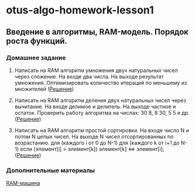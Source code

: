 # otus-algo-homework-lesson1

## Введение в алгоритмы, RAM-модель. Порядок роста функций.

### Домашнее задание

1. Написать на RAM алгоритм умножения двух натуральных чисел через сложение.
На входе два числа. 
На выходе результат умножения.
Оптимизировать количество итераций по меньшему из множителей
([Решение](./dz1.ram))

2. Написать на RAM алгоритм деления двух натуральных чисел через вычитание.
На входе делимое и делитель. 
На выходе частное и остаток.
Проверить работу алгоритма на числах: 30 8, 8 30, 5 5 и др.
([Решение](./dz2.ram))

3. Написать на RAM алгоритм простой сортировки.
На входе число N и потом N целых чисел.
На выходе N чисел отсортированных по возрастанию.
для (каждого i от 0 до N-1)
для (каждого k от i+1 до N-1)
если (элемент[i] > элемент[k])
элемент[k] <=> элемент[i];
([Решение](./dz3.ram))

### Дополнительные материалы

[RAM-машина](http://www.emustudio.net/download/)
